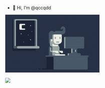 - 👋 Hi, I’m @qccqdd

<img alt="Night Coding" src="https://raw.githubusercontent.com/AVS1508/AVS1508/master/assets/Night-Coding.gif" align="centre"/>

<p align="left">
  <a href="https://github.com/qccqdd">
    <img height="180em" src="https://github-readme-stats-eight-theta.vercel.app/api?username=qccqdd&show_icons=true&theme=algolia&include_all_commits=true&count_private=true"/>
  </a>


<!---
qccqdd/qccqdd is a ✨ special ✨ repository because its `README.md` (this file) appears on your GitHub profile.
You can click the Preview link to take a look at your changes.
--->
